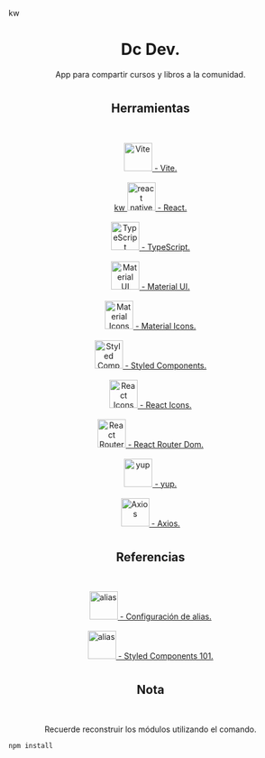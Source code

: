 kw<h1 align="center">Dc Dev.</h1>
<p align="center">
App para compartir cursos y libros a la comunidad.
</p>
<h1></h1>
<h2 align="center">Herramientas</h2>
<br>
<P align="center">
  <a href="https://vitejs.dev" target="_blank" rel="Vite" >
  <img src="https://vitejs.dev/logo.svg" alt="Vite" width="50" height="50"/>
   - Vite.</a>
  <br><br>
   <a href="https://reactnative.dev" target="_blank" rel="React" >kw
  <img src="https://d33wubrfki0l68.cloudfront.net/554c3b0e09cf167f0281fda839a5433f2040b349/ecfc9/img/header_logo.svg" alt="react native" width="50" height="50"/>
   - React.</a>
  <br><br>
  <a href="https://www.typescriptlang.org" target="_blank" rel="TypeScript">
  <img src="https://upload.wikimedia.org/wikipedia/commons/4/4c/Typescript_logo_2020.svg" alt="TypeScript" width="50" height="50"/>
   - TypeScript.</a>
  <br><br>
  <a href="https://mui.com/" target="_blank" rel="Material UI">
  <img src="https://mui.com/static/favicon.ico" alt="Material UI" width="50" height="50"/>
    - Material UI.</a>
  <br><br>
  <a href="https://mui.com/material-ui/material-icons/" target="_blank" rel="Material Icons">
  <img src="https://mui.com/static/favicon.ico" alt="Material Icons" width="50" height="50"/>
    - Material Icons.</a>
  <br><br>
  <a href="https://styled-components.com/" target="_blank" rel="Styled Components">
  <img src="https://miro.medium.com/max/318/1*7jRD5QhgARucFKvRHFxpOg.png" alt="Styled Components" width="50" height="50"/>
    - Styled Components.</a>
  <br><br>
  <a href="https://react-icons.github.io/react-icons" target="_blank" rel="REACT-ICONS">
  <img src="https://camo.githubusercontent.com/48d099290b4cb2d7937bcd96e8497cf1845b54a810a6432c70cf944b60b40c77/68747470733a2f2f7261776769742e636f6d2f676f72616e67616a69632f72656163742d69636f6e732f6d61737465722f72656163742d69636f6e732e737667" alt="React Icons" width="50" height="50"/>
    - React Icons.</a>
  <br><br>
  <a href="https://reactrouter.com/en/v6.3.0/getting-started/overview" target="_blank" rel="REACT-ROUTER-DOM">
  <img src="https://reactrouter.com/favicon-dark.png" alt="React Router Dom" width="50" height="50"/>
    - React Router Dom.</a>
  <br><br>
  <a href="https://www.npmjs.com/package/yup" target="_blank" rel="yup">
  <img src="https://static.npmjs.com/58a19602036db1daee0d7863c94673a4.png" alt="yup" width="50" height="50"/>
    - yup.</a>
  <br><br>
  <a href="https://axios-http.com/es/docs/intro" target="_blank" rel="Axios">
  <img src="https://axios-http.com/assets/favicon.ico" alt="Axios" width="50" height="50"/>
    - Axios.</a>
</p>
<h1></h1>
<h2 align="center">Referencias</h2>
<br>
<p align="center">
  <a href="https://dev.to/avxkim/setup-path-aliases-w-react-vite-ts-poa" target="_blank" rel="" >
  <img src="https://dev-to-uploads.s3.amazonaws.com/uploads/logos/resized_logo_UQww2soKuUsjaOGNB38o.png" alt="alias" width="50" height="50"/>
   - Configuración de alias.</a>
  <br><br>
  <a href="https://blog.binpar.com/styled-components-101-1ee6e04e2bce" target="_blank" rel="" >
  <img src="https://miro.medium.com/fit/c/152/152/1*sHhtYhaCe2Uc3IU0IgKwIQ.png" alt="alias" width="50" height="50"/>
   - Styled Components 101.</a>
</p>
<h1></h1>
<h2 align="center">Nota</h2>
  <br>
  <p align="center">
    Recuerde reconstruir los módulos utilizando el comando.
  </p>

    npm install

<h1></h1>

